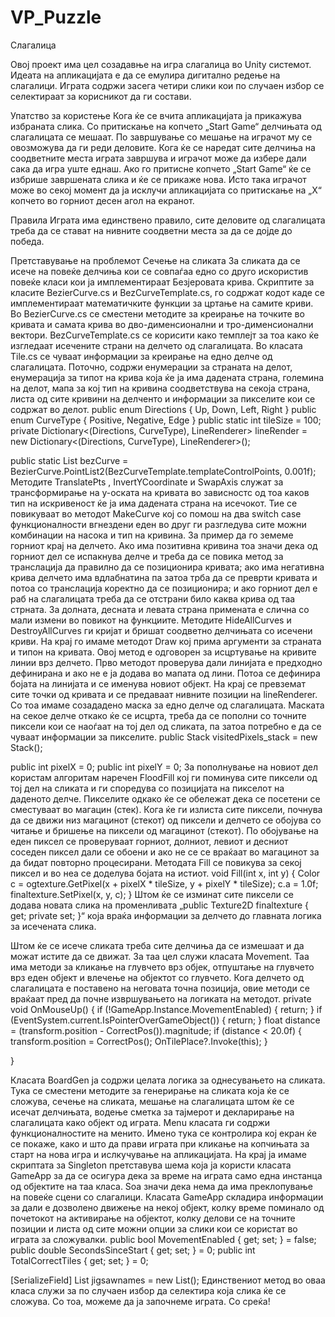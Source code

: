 # VP_Puzzle

Слагалица

Овој проект има цел созадавње на игра слагалица во Unity системот. Идеата на апликацијата е да се емулира дигитално редење на слагалици. Играта содржи засега четири слики кои по случаен избор се селектираат за корисникот да ги состави.
 
 
Упатство за користење
Кога ќе се вчита апликацијата ја прикажува избраната слика. Со притискање на копчето „Start Game“ делчињата од слагалицата се мешаат. По завршување со мешање на играчот му се овозможува да ги реди деловите.
Кога ќе се наредат сите делчиња на соодветните места играта завршува и играчот може да избере дали сака да игра уште еднаш. Ако го притисне копчето „Start Game“ ќе се избрише завршената слика и ќе се прикаже нова.
Исто така играчот може во секој момент да ја исклучи апликацијата со притискање на „X“ копчето во горниот десен агол на екранот.

Правила
Играта има единствено правило, сите деловите од слагалицата треба да се стават на нивните соодветни места за да се дојде до победа.

Претставување на проблемот
Сечење на сликата
За сликата да се исече на повеќе делчиња кои се совпаѓаа едно со друго искористив повеќе класи кои ja имплементираат Безјеровата крива. Скриптите за класите BezierCurve.cs и BezCurveTemplate.cs, го содржат кодот каде се имплементираат математичките функции за цртање на самите криви. Во BezierCurve.cs се сместени методите за креирање на  точките во кривата и самата крива во дво-дименсионални и тро-дименсионални вектори. BezCurveTemplate.cs се корисити како темплејт за тоа како ќе изгледаат исечените страни на делчето од слагалицата.
Во класата Tile.cs се чуваат информации за креирање на едно делче од слагалицата. Поточно, содржи енумерации за страната на делот, енумерација за типот на крива која ќе ја има дадената страна, големина на делот, мапа за кој тип на кривина соодветствува на секоја страна, листа од сите кривини на делченто и  информации за пикселите кои се содржат во делот.
public enum Directions { Up, Down, Left, Right }
public enum CurveType { Positive, Negative, Edge }
public static int tileSize = 100;
private Dictionary<(Directions, CurveType), LineRenderer> lineRender = new Dictionary<(Directions, CurveType), LineRenderer>();

public static List<Vector2> bezCurve = BezierCurve.PointList2(BezCurveTemplate.templateControlPoints, 0.001f);
Методите TranslatePts , InvertYCoordinate и SwapAxis служат за трансформирање на у-оската на кривата во зависностс од тоа каков тип на искривеност ќе ја има дадената страна на исечокот. Тие се повикуваат во методот MakeCurve кој со помош на два switch case функционалности вгнездени еден во друг ги разгледува сите можни комбинации на насока и тип на кривина. За пример да го земеме горниот крај на делчето. Ако има позитивна кривина тоа значи дека од горниот дел се испакнува делче и треба да се повика метод за транслација да правилно да се позиционира кривата; ако има негативна крива делчето има вдлабнатина па затоа трба да се преврти кривата и потоа со транслација коректно да се позиционира; и ако горниот дел е раб на слагалицата треба да се отстрани било каква крива од таа стрната. За долната, десната и левата страна примената е слична со мали измени во повикот на функциите.
Методите HideAllCurves и DestroyAllCurves ги кријат и бришат соодветно делчињата со исечени криви. На крај го имаме методот Draw кој прима аргументи за страната и типон на кривата. Овој метод е одговорен за исцртување на кривите линии врз делчето. Прво методот проверува дали линијата е предходно дефинирана и ако не е ја додава во мапата од лини. Потоа се дефинира бојата на линијата и се именува новиот објект. На крај се превземат сите точки од кривата и се предаваат нивните позиции на lineRenderer. Со тоа имаме созададено маска за едно делче од слагалицата.
Маската на секое делче откако ќе се исцрта, треба да се пополни со точните пиксели кои се наоѓаат на тој дел од сликата, па затоа потребно е да се чуваат информации за пикселите. 
public Stack<Vector2Int> visitedPixels_stack = new Stack<Vector2Int>();

public int pixelX = 0;
public int pixelY = 0;
За пополнување на новиот дел користам алгоритам наречен FloodFill кој ги поминува сите пиксели од тој дел на сликата и ги споредува со позицијата на пикселот на даденото делче. Пикселите одкако ќе се обележат дека се посетени се сместуваат во магацин (стек). Кога ќе ги излиста сите пиксели, почнува да се движи низ магацинот (стекот) од пиксели и делчето се обојува со читање и бришење на пиксели од магацинот (стекот). По обојување на еден пиксел се проверуваат горниот, долниот, левиот и десниот соседен пиксел дали се обоени и ако не се се враќаат во магацинот за да бидат повторно процесирани. Методата Fill се повикува за секој пиксел и во неа се доделува бојата на истиот. 
void Fill(int x, int y)
{
Color c = ogtexture.GetPixel(x + pixelX * tileSize, y + pixelY * tileSize);
    c.a = 1.0f;
    finaltexture.SetPixel(x, y, c);
}
Штом ќе се изминат сите пиксели се додава новата слика на променливата „public Texture2D finaltexture { get; private set; }“ која враќа информации за делчето до главната логика за исечената слика.

Штом ќе се исече сликата треба сите делчиња да се измешаат и да можат истите да се движат. За таа цел служи класата Movement. Таа има методи за кликање на глувчето врз објек, отпуштање на глувчето врз еден објект и влечење на објектот со глувчето. Кога делчето од слагалицата е поставено на неговата точна позиција, овие методи се враќаат пред да почне извршувањето на логиката на методот.
private void OnMouseUp()
{
    if (!GameApp.Instance.MovementEnabled) { return; }
    if (EventSystem.current.IsPointerOverGameObject())
    {
        return;
    }
    float distance = (transform.position - CorrectPos()).magnitude;
    if (distance < 20.0f)
    {
        transform.position = CorrectPos();
        OnTilePlace?.Invoke(this);
    }

}

Класата BoardGen ја содржи целата логика за однесувањето на сликата. Тука се сместени методите за генерирање на сликата која ќе се сложува, сечење на сликата, мешање на слагалицата штом ќе се исечат делчињата, водење сметка за тајмерот и декларирање на слагалицата како објект од играта.
Menu класата ги содржи функционалностите на менито. Имено тука се контролира кој екран ќе се покаже, како и што да прави играта при кликање на копчињата за старт на нова игра и ислкучување на апликацијата.
На крај ја имаме скриптата за Singleton претставува шема која ја користи класата GameApp за да се осигура дека за време на играта само една инстанца од објектите на таа класа. Ѕоа значи дека нема да има преклопување на повеќе сцени со слагалици. Класата GameApp складира информации за дали е дозволено движење на некој објект, колку време поминало од почетокот на активирање на објектот, колку делови се на точните позиции и листа од сите можни опции за слики кои се користат во играта за сложувалки.
public bool MovementEnabled { get; set; } = false;
public double SecondsSinceStart { get; set; } = 0;
public int TotalCorrectTiles { get; set; } = 0;

[SerializeField]
List<string> jigsawnames = new List<string>();
Единствениот метод во оваа класа служи за по случаен избор да селектира која слика ќе се сложува.
Со тоа, можеме да ја започнеме играта. Со среќа!
